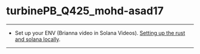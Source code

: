 # turbinePB_Q425_mohd-asad17
---
* Set up your ENV (Brianna video in Solana Videos).
[Setting up the rust and solana locally](https://www.loom.com/share/b66cf0fd1cb0428586660fade760adc8?sid=36b01a98-9808-4e2f-8b70-836ce08d67a6).

---
